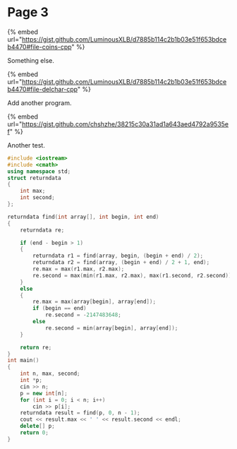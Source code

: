# Page 3

{% embed url="https://gist.github.com/LuminousXLB/d7885b114c2b1b03e51f653bdceb4470#file-coins-cpp" %}

Something else.

{% embed url="https://gist.github.com/LuminousXLB/d7885b114c2b1b03e51f653bdceb4470#file-delchar-cpp" %}

Add another program.

{% embed url="https://gist.github.com/chshzhe/38215c30a31ad1a643aed4792a9535ef" %}

Another test.

```cpp
#include <iostream>
#include <cmath>
using namespace std;
struct returndata
{
    int max;
    int second;
};

returndata find(int array[], int begin, int end)
{
    returndata re;

    if (end - begin > 1)
    {
        returndata r1 = find(array, begin, (begin + end) / 2);
        returndata r2 = find(array, (begin + end) / 2 + 1, end);
        re.max = max(r1.max, r2.max);
        re.second = max(min(r1.max, r2.max), max(r1.second, r2.second));
    }
    else
    {
        re.max = max(array[begin], array[end]);
        if (begin == end)
            re.second = -2147483648;
        else
            re.second = min(array[begin], array[end]);
    }

    return re;
}
int main()
{
    int n, max, second;
    int *p;
    cin >> n;
    p = new int[n];
    for (int i = 0; i < n; i++)
        cin >> p[i];
    returndata result = find(p, 0, n - 1);
    cout << result.max << ' ' << result.second << endl;
    delete[] p;
    return 0;
}
```

